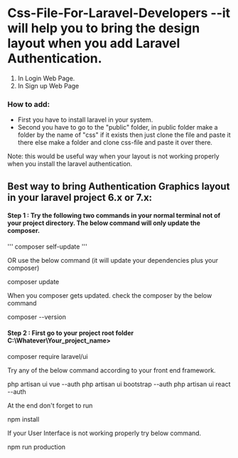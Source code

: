 # Css-File-For-Laravel-Developers --it will help you to bring the design layout when you add Laravel Authentication.
 1. In Login Web Page.
 2. In Sign up Web Page

### How to add:

- First you have to install laravel in your system.
- Second you have to go to the "public" folder, in public folder make a folder by the name of "css" if it exists then just clone the file and paste it there else make a folder and clone css-file and paste it over there. 

Note: this would be useful way when your layout is not working properly when you install the laravel authentication.

## Best way to bring Authentication Graphics layout in your laravel project 6.x or 7.x:


#### Step 1 : Try the following two commands in your normal terminal not of your project directory. The below command will only update the composer.

   ''' composer self-update '''
   
OR use the below command (it will update your dependencies plus your composer)

   composer update
   
When you composer gets updated. check the composer by the below command

   composer --version
   
#### Step 2 : First go to your project root folder C:\Whatever\Your_project_name>

   composer require laravel/ui

Try any of the below command according to your front end framework.

   php artisan ui vue --auth
   php artisan ui bootstrap --auth
   php artisan ui react --auth

At the end don't forget to run

   npm install
   
If your User Interface is not working properly try below command.

   npm run production
